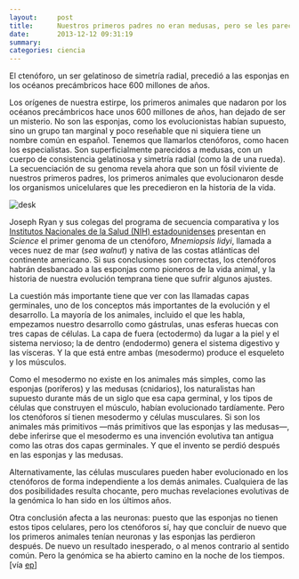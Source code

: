 ```yaml
---
layout:     post
title:      Nuestros primeros padres no eran medusas, pero se les parecían mucho
date:       2013-12-12 09:31:19
summary:    
categories: ciencia
---
```


El ctenóforo, un ser gelatinoso de simetría radial, precedió a las esponjas en los océanos precámbricos hace 600 millones de años.

Los orígenes de nuestra estirpe, los primeros animales que nadaron por los océanos precámbricos hace unos 600 millones de años, han dejado de ser un misterio. No son las esponjas, como los evolucionistas habían supuesto, sino un grupo tan marginal y poco reseñable que ni siquiera tiene un nombre común en español. Tenemos que llamarlos ctenóforos, como hacen los especialistas. Son superficialmente parecidos a medusas, con un cuerpo de consistencia gelatinosa y simetría radial (como la de una rueda). La secuenciación de su genoma revela ahora que son un fósil viviente de nuestros primeros padres, los primeros animales que evolucionaron desde los organismos unicelulares que les precedieron en la historia de la vida.

![desk](https://upload.wikimedia.org/wikipedia/commons/e/e7/Ctenoforo.JPG)

Joseph Ryan y sus colegas del programa de secuencia comparativa y los <a href="http://www.nih.gov/" target="_blank">Institutos Nacionales de la Salud (NIH) estadounidenses</a> presentan en <i>Science</i> el primer genoma de un ctenóforo, <i>Mnemiopsis lidyi</i>, llamada a veces nuez de mar (<i>sea walnut</i>) y nativa de las costas atlánticas del continente americano. Si sus conclusiones son correctas, los ctenóforos habrán desbancado a las esponjas como pioneros de la vida animal, y la historia de nuestra evolución temprana tiene que sufrir algunos ajustes.

La cuestión más importante tiene que ver con las llamadas capas germinales, uno de los conceptos más importantes de la evolución y el desarrollo. La mayoría de los animales, incluido el que les habla, empezamos nuestro desarrollo como gástrulas, unas esferas huecas con tres capas de células. La capa de fuera (ectodermo) da lugar a la piel y el sistema nervioso; la de dentro (endodermo) genera el sistema digestivo y las vísceras. Y la que está entre ambas (mesodermo) produce el esqueleto y los músculos.

Como el mesodermo no existe en los animales más simples, como las esponjas (poríferos) y las medusas (cnidarios), los naturalistas han supuesto durante más de un siglo que esa capa germinal, y los tipos de células que construyen el músculo, habían evolucionado tardíamente. Pero los ctenóforos sí tienen mesodermo y células musculares. Si son los animales más primitivos —más primitivos que las esponjas y las medusas—, debe inferirse que el mesodermo es una invención evolutiva tan antigua como las otras dos capas germinales. Y que el invento se perdió después en las esponjas y las medusas.

Alternativamente, las células musculares pueden haber evolucionado en los ctenóforos de forma independiente a los demás animales. Cualquiera de las dos posibilidades resulta chocante, pero muchas revelaciones evolutivas de la genómica lo han sido en los últimos años.

Otra conclusión afecta a las neuronas: puesto que las esponjas no tienen estos tipos celulares, pero los ctenóforos sí, hay que concluir de nuevo que los primeros animales tenían neuronas y las esponjas las perdieron después. De nuevo un resultado inesperado, o al menos contrario al sentido común. Pero la genómica se ha abierto camino en la noche de los tiempos. [vía <a href="http://sociedad.elpais.com/sociedad/2013/12/12/actualidad/1386878546_950749.html" target="_blank">ep</a>]
